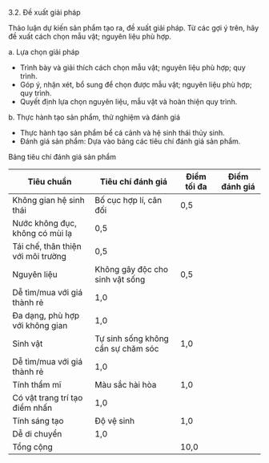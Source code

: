 3.2. Đề xuất giải pháp

Thảo luận dự kiến sản phẩm tạo ra, đề xuất giải pháp. Từ các gợi ý trên, hãy đề xuất cách chọn mẫu vật; nguyên liệu phù hợp.

a. Lựa chọn giải pháp
- Trình bày và giải thích cách chọn mẫu vật; nguyên liệu phù hợp; quy trình.
- Góp ý, nhận xét, bổ sung để chọn được mẫu vật; nguyên liệu phù hợp; quy trình.
- Quyết định lựa chọn nguyên liệu, mẫu vật và hoàn thiện quy trình.

b. Thực hành tạo sản phẩm, thử nghiệm và đánh giá
- Thực hành tạo sản phẩm bể cá cảnh và hệ sinh thái thủy sinh.
- Đánh giá sản phẩm: Dựa vào bảng các tiêu chí đánh giá sản phẩm.

Bảng tiêu chí đánh giá sản phẩm

Tiêu chuẩn | Tiêu chí đánh giá | Điểm tối đa | Điểm đánh giá
--- | --- | --- | ---
Không gian hệ sinh thái | Bố cục hợp lí, cân đối | 0,5 |
 | Nước không đục, không có mùi lạ | 0,5 |
 | Tái chế, thân thiện với môi trường | 0,5 |
Nguyên liệu | Không gây độc cho sinh vật sống | 0,5 |
 | Dễ tìm/mua với giá thành rẻ | 1,0 |
 | Đa dạng, phù hợp với không gian | 1,0 |
Sinh vật | Tự sinh sống không cần sự chăm sóc | 1,0 |
 | Dễ tìm/mua với giá thành rẻ | 1,0 |
Tính thẩm mĩ | Màu sắc hài hòa | 1,0 |
 | Có vật trang trí tạo điểm nhấn | 1,0 |
Tính sáng tạo | Độ vệ sinh | 1,0 |
 | Dễ di chuyển | 1,0 |
Tổng cộng | | 10,0 |